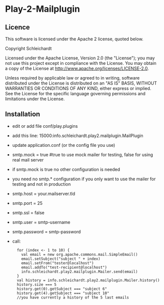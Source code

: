 Play-2-Mailplugin
=================

## Licence
This software is licensed under the Apache 2 license, quoted below.

Copyright Schleichardt

Licensed under the Apache License, Version 2.0 (the "License"); you may not use this project except in compliance with the License. You may obtain a copy of the License at http://www.apache.org/licenses/LICENSE-2.0.

Unless required by applicable law or agreed to in writing, software distributed under the License is distributed on an "AS IS" BASIS, WITHOUT WARRANTIES OR CONDITIONS OF ANY KIND, either express or implied. See the License for the specific language governing permissions and limitations under the License.

## Installation
* edit or add file conf/play.plugins
 * add this line: 15000:info.schleichardt.play2.mailplugin.MailPlugin
* update application.conf (or the config file you use)
 * smtp.mock = true #true to use mock mailer for testing, false for using real mail server
  * if smtp.mock is true no other configuration is needed
  * you need no smtp.* configuration if you only want to use the mailer for testing and not in production 
 * smtp.host = your.mailserver.tld
 * smtp.port = 25
 * smtp.ssl = false
 * smtp.user = smtp-username
 * smtp.password = smtp-password
* call:

        for (index <- 1 to 10) {
          val email = new org.apache.commons.mail.SimpleEmail()
          email.setSubject("subject " + index)
          email.setFrom("tester@localhost")
          email.addTo("test-recipient@localhost")
          info.schleichardt.play2.mailplugin.Mailer.send(email)
        }
        val history = info.schleichardt.play2.mailplugin.Mailer.history()
        history.size === 5
        history.get(0).getSubject === "subject 6"
        history.get(4).getSubject === "subject 10"
        //you have currently a history of the 5 last emails